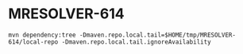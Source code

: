 # MRESOLVER-614

```
mvn dependency:tree -Dmaven.repo.local.tail=$HOME/tmp/MRESOLVER-614/local-repo -Dmaven.repo.local.tail.ignoreAvailability
```